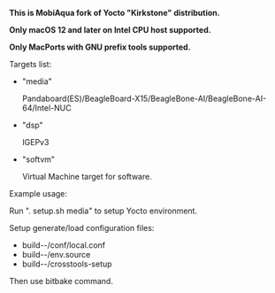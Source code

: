 **This is MobiAqua fork of Yocto "Kirkstone" distribution.**

**Only macOS 12 and later on Intel CPU host supported.**

**Only MacPorts with GNU prefix tools supported.**

  Targets list:

  - "media"

    Pandaboard(ES)/BeagleBoard-X15/BeagleBone-AI/BeagleBone-AI-64/Intel-NUC

  - "dsp"

    IGEPv3

  - "softvm"

    Virtual Machine target for software.

  Example usage:

  Run ". setup.sh media" to setup Yocto environment.

  Setup generate/load configuration files:
  - build-<distro>-<target>/conf/local.conf
  - build-<distro>-<target>/env.source
  - build-<distro>-<target>/crosstools-setup

  Then use bitbake command.
